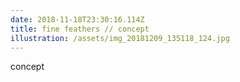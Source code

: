 ```yaml
---
date: 2018-11-18T23:30:16.114Z
title: fine feathers // concept
illustration: /assets/img_20181209_135118_124.jpg
---
```

concept
